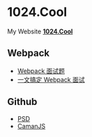 # 1024.Cool
My Website **[1024.Cool](https://www.1024.cool/)**

## Webpack

- [Webpack 面试题](https://github.com/martinageradams/1024.Cool/issues/1) 
- [一文搞定 Webpack 面试](https://www.1024.cool/webpack/understand-webpack-in-one-article.html)

## Github

- [PSD](https://github.com/meltingice/psd.js)
- [CamanJS](https://github.com/meltingice/CamanJS)
